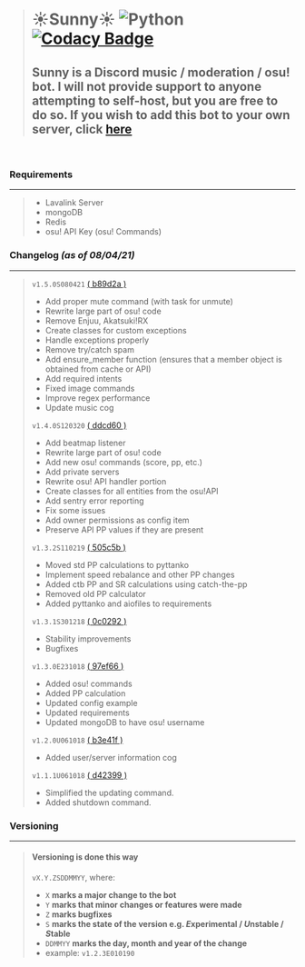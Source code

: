 > # ☀️Sunny☀️ ![Python](https://img.shields.io/badge/Python-3.8%2B-brightgreen.svg) [![Codacy Badge](https://api.codacy.com/project/badge/Grade/5e417c4aec7b40efb8b82ae362e7ac77)](https://www.codacy.com/app/NiceAesth/Sunny?utm_source=github.com&amp;utm_medium=referral&amp;utm_content=NiceAesth/Sunny&amp;utm_campaign=Badge_Grade)
> ## Sunny is a Discord music / moderation / osu! bot. I will not provide support to anyone attempting to self-host, but you are free to do so. If you wish to add this bot to your own server, click [here](https://discord.com/oauth2/authorize?client_id=376679719044907019&scope=bot)


<br>

### Requirements
****

> -   Lavalink Server
> -   mongoDB
> -   Redis
> -   osu! API Key (osu! Commands)

### Changelog *(as of 08/04/21)*
****

> `v1.5.0S080421` [( b89d2a )](https://github.com/NiceAesth/Sunny/commit/b89d2a76cbf6ba6f87007fdc54e51659dcf3107c)
> -   Add proper mute command (with task for unmute)
> -   Rewrite large part of osu! code
> -   Remove Enjuu, Akatsuki!RX
> -   Create classes for custom exceptions
> -   Handle exceptions properly
> -   Remove try/catch spam
> -   Add ensure_member function (ensures that a member object is obtained from cache or API)
> -   Add required intents
> -   Fixed image commands
> -   Improve regex performance
> -   Update music cog
>
> `v1.4.0S120320` [( ddcd60 )](https://github.com/NiceAesth/Sunny/commit/ddcd607e6c60b99f7719f1ea61bb263676d6f1f1)
> -   Add beatmap listener
> -   Rewrite large part of osu! code
> -   Add new osu! commands (score, pp, etc.)
> -   Add private servers
> -   Rewrite osu! API handler portion
> -   Create classes for all entities from the osu!API
> -   Add sentry error reporting
> -   Fix some issues
> -   Add owner permissions as config item
> -   Preserve API PP values if they are present
>
> `v1.3.2S110219` [( 505c5b )](https://github.com/NiceAesth/Sunny/commit/505c5ba11de11ed3673aad1416bc7a2f073cc0b4)
> -   Moved std PP calculations to pyttanko
> -   Implement speed rebalance and other PP changes
> -   Added ctb PP and SR calculations using catch-the-pp
> -   Removed old PP calculator
> -   Added pyttanko and aiofiles to requirements
>
> `v1.3.1S301218` [( 0c0292 )](https://github.com/NiceAesth/Sunny/commit/0c0292982722324f0d8ad8baac41d467499a6d9e)
> -   Stability improvements
> -   Bugfixes
>
> `v1.3.0E231018` [( 97ef66 )](https://github.com/NiceAesth/Sunny/commit/97ef668cc8c189d73e5b0473ac74d0e941911542)
> -   Added osu! commands
> -   Added PP calculation
> -   Updated config example
> -   Updated requirements
> -   Updated mongoDB to have osu! username
>
> `v1.2.0U061018` [( b3e41f )](https://github.com/NiceAesth/Sunny/commit/b3e41f27a720c818263b47d3f82137dc85e076ee)
> -   Added user/server information cog
>
> `v1.1.1U061018` [( d42399 )](https://github.com/NiceAesth/Sunny/commit/d423993c4cca02a2bc5dcb14f61919047ae9ae60)
> -   Simplified the updating command. 
> -   Added shutdown command.

### Versioning
****
> #### Versioning is done this way
> `vX.Y.ZSDDMMYY`, where:
> -   `X` **marks a major change to the bot**
> -   `Y` **marks that minor changes or features were made**
> -   `Z` **marks bugfixes**
> -   `S` **marks the state of the version e.g. *E*xperimental / *U*nstable / *S*table**
> -   `DDMMYY` **marks the day, month and year of the change**
> -   example: `v1.2.3E010190`
